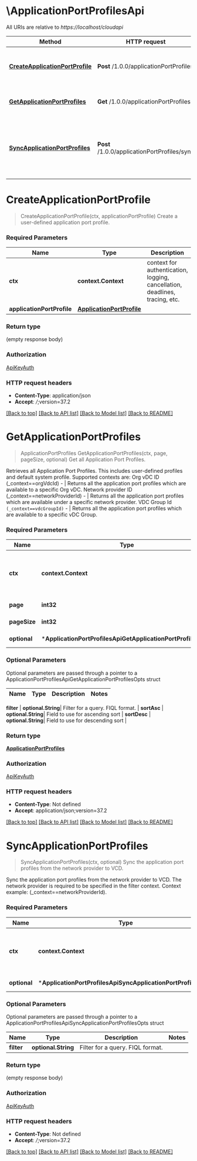 # \ApplicationPortProfilesApi

All URIs are relative to *https://localhost/cloudapi*

Method | HTTP request | Description
------------- | ------------- | -------------
[**CreateApplicationPortProfile**](ApplicationPortProfilesApi.md#CreateApplicationPortProfile) | **Post** /1.0.0/applicationPortProfiles | Create a user-defined application port profile.
[**GetApplicationPortProfiles**](ApplicationPortProfilesApi.md#GetApplicationPortProfiles) | **Get** /1.0.0/applicationPortProfiles | Get all Application Port Profiles.
[**SyncApplicationPortProfiles**](ApplicationPortProfilesApi.md#SyncApplicationPortProfiles) | **Post** /1.0.0/applicationPortProfiles/sync | Sync the application port profiles from the network provider to VCD.


# **CreateApplicationPortProfile**
> CreateApplicationPortProfile(ctx, applicationPortProfile)
Create a user-defined application port profile.

### Required Parameters

Name | Type | Description  | Notes
------------- | ------------- | ------------- | -------------
 **ctx** | **context.Context** | context for authentication, logging, cancellation, deadlines, tracing, etc.
  **applicationPortProfile** | [**ApplicationPortProfile**](ApplicationPortProfile.md)|  | 

### Return type

 (empty response body)

### Authorization

[ApiKeyAuth](../README.md#ApiKeyAuth)

### HTTP request headers

 - **Content-Type**: application/json
 - **Accept**: *_/_*;version=37.2

[[Back to top]](#) [[Back to API list]](../README.md#documentation-for-api-endpoints) [[Back to Model list]](../README.md#documentation-for-models) [[Back to README]](../README.md)

# **GetApplicationPortProfiles**
> ApplicationPortProfiles GetApplicationPortProfiles(ctx, page, pageSize, optional)
Get all Application Port Profiles.

Retrieves all Application Port Profiles. This includes user-defined profiles and default system profile. Supported contexts are: Org vDC ID (_context==orgVdcId) - | Returns all the application port profiles which are available to a specific Org vDC. Network provider ID (_context==networkProviderId) - | Returns all the application port profiles which are available under a specific network provider. VDC Group Id <code>(_context==vdcGroupId)</code> - | Returns all the application port profiles which are available to a specific vDC Group. 

### Required Parameters

Name | Type | Description  | Notes
------------- | ------------- | ------------- | -------------
 **ctx** | **context.Context** | context for authentication, logging, cancellation, deadlines, tracing, etc.
  **page** | **int32**| Page to fetch, zero offset. | [default to 1]
  **pageSize** | **int32**| Results per page to fetch. | [default to 25]
 **optional** | ***ApplicationPortProfilesApiGetApplicationPortProfilesOpts** | optional parameters | nil if no parameters

### Optional Parameters
Optional parameters are passed through a pointer to a ApplicationPortProfilesApiGetApplicationPortProfilesOpts struct

Name | Type | Description  | Notes
------------- | ------------- | ------------- | -------------


 **filter** | **optional.String**| Filter for a query.  FIQL format. | 
 **sortAsc** | **optional.String**| Field to use for ascending sort | 
 **sortDesc** | **optional.String**| Field to use for descending sort | 

### Return type

[**ApplicationPortProfiles**](ApplicationPortProfiles.md)

### Authorization

[ApiKeyAuth](../README.md#ApiKeyAuth)

### HTTP request headers

 - **Content-Type**: Not defined
 - **Accept**: application/json;version=37.2

[[Back to top]](#) [[Back to API list]](../README.md#documentation-for-api-endpoints) [[Back to Model list]](../README.md#documentation-for-models) [[Back to README]](../README.md)

# **SyncApplicationPortProfiles**
> SyncApplicationPortProfiles(ctx, optional)
Sync the application port profiles from the network provider to VCD.

Sync the application port profiles from the network provider to VCD. The network provider is required to be specified in the filter context. Context example: (_context==networkProviderId). 

### Required Parameters

Name | Type | Description  | Notes
------------- | ------------- | ------------- | -------------
 **ctx** | **context.Context** | context for authentication, logging, cancellation, deadlines, tracing, etc.
 **optional** | ***ApplicationPortProfilesApiSyncApplicationPortProfilesOpts** | optional parameters | nil if no parameters

### Optional Parameters
Optional parameters are passed through a pointer to a ApplicationPortProfilesApiSyncApplicationPortProfilesOpts struct

Name | Type | Description  | Notes
------------- | ------------- | ------------- | -------------
 **filter** | **optional.String**| Filter for a query.  FIQL format. | 

### Return type

 (empty response body)

### Authorization

[ApiKeyAuth](../README.md#ApiKeyAuth)

### HTTP request headers

 - **Content-Type**: Not defined
 - **Accept**: *_/_*;version=37.2

[[Back to top]](#) [[Back to API list]](../README.md#documentation-for-api-endpoints) [[Back to Model list]](../README.md#documentation-for-models) [[Back to README]](../README.md)

